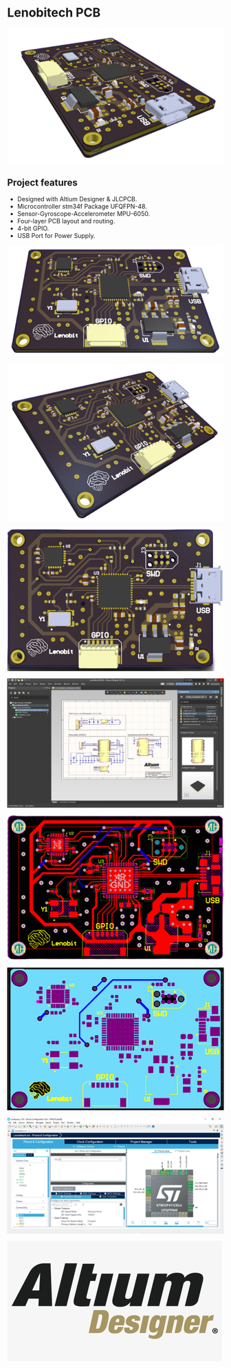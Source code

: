 # Lenobitech PCB

![](./img/1.png)

## Project features

- Designed with Altium Designer & JLCPCB.
- Microcontroller stm34f Package UFQFPN-48.
- Sensor-Gyroscope-Accelerometer MPU-6050.
- Four-layer PCB layout and routing.
- 4-bit GPIO.
- USB Port for Power Supply.

![](./img/3.png)

![](./img/2.png)

![](./img/4.png)

![](./img/5.png)

![](./img/6.png)

![](./img/7.png)

![](./img/8.png)

![](./img/logo.png)
